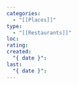 ```yaml
---
categories:
  - "[[Places]]"
type:
  - "[[Restaurants]]"
loc:
rating:
created:
  "{ date }":
last:
  "{ date }":
---
```

